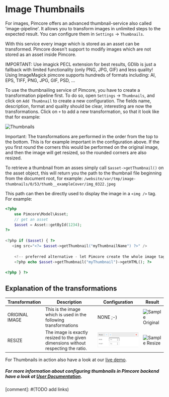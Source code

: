 # Image Thumbnails

For images, Pimcore offers an advanced thumbnail-service also called 'image-pipeline'. It allows you to transform images
 in unlimited steps to the expected result. You can configure them in ```Settings``` -> ```Thumbnails```.
 
 
With this service every image which is stored as an asset can be transformed. Pimcore doesn't support to modify images 
which are not stored as an asset inside Pimcore.

<div class="notice-box">
IMPORTANT: Use imagick PECL extension for best results, GDlib is just a fallback with limited functionality 
(only PNG, JPG, GIF) and less quality!
Using ImageMagick pimcore supports hundreds of formats including: AI, EPS, TIFF, PNG, JPG, GIF, PSD, ...
</div>

To use the thumbnailing service of Pimcore, you have to create a transformation pipeline first. To do so, open 
```Settings``` -> ```Thumbnails```, and click on ```Add Thumbnail``` to create a new configuration.
The fields name, description, format and quality should be clear, interesting are now the transformations. 
Click on ```+``` to add a new transformation, so that it look like that for example:

![Thumbnails](../img/thumnbails1.png)

Important: The transformations are performed in the order from the top to the bottom. This is for example important 
in the configuration above. If the you first round the corners this would be performed on the original image, 
and then the image will get resized, so the rounded corners are also resized. 

To retrieve a thumbnail from an asses simply call ```$asset->getThumbnail()``` on the asset object, this will return 
you the path to the thumbnail file beginning from the document root, for example: 
```/website/var/tmp/image-thumbnails/0/53/thumb__exampleCover/img_0322.jpeg```

This path can then be directly used to display the image in a ```<img />``` tag. For example:
```php
<?php
    use Pimcore\Model\Asset;
    // get an asset
    $asset = Asset::getById(1234);
?>
 
<?php if ($asset) { ?>
   <img src="<?= $asset->getThumbnail("myThumbnailName") ?>" />

    <!-- preferred alternative - let Pimcore create the whole image tag -->
    <?php echo $asset->getThumbnail("myThumbnail")->getHTML(); ?>

<?php } ?>
```

## Explanation of the transformations

| Transformation | Description | Configuration | Result |
|----------------|-------------|---------------|--------|
| ORIGINAL IMAGE | This is the image which is used in the following transformations | NONE ;-) | ![Sample Original](../../../img/thumbnails-sample-original.png) |
| RESIZE | The image is exactly resized to the given dimensions without respecting the ratio. | ![Config Resize](../../img/thumbnails-config-resize.png) | ![Sample Resize](../../../img/thumbnails-sample-resize.png) |



For Thumbnails in action also have a look at our [live demo](http://demo.pimcore.org/en/basic-examples/thumbnails).



##### For more information about configuring thumbnails in Pimcore backend have a look at [User Documentation]().
[comment]: #(TODO add links)




